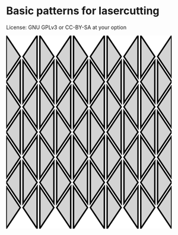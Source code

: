 # Basic patterns for lasercutting

License: GNU GPLv3 or CC-BY-SA at your option

<img src="https://raw.githubusercontent.com/mb-fab/laser-patterns/master/pattern_triangles.svg"/>

